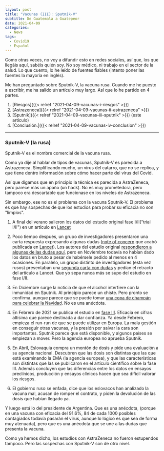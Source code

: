 ```yaml
---
layout: post
title: "Vacunas (III): Sputnik-V"
subtitle: De Guatemala a Guatepeor
date: 2021-04-09
categories:
  - News
tags:
  - Covid19
  - Español
---
```


Como otras veces, no voy a difundir esto en redes sociales, así que, los que llegáis aquí, sabéis quién soy. No soy médico, ni trabajo en el sector de la salud. Lo que cuento, lo he leído de fuentes fiables (intento poner las fuentes la mayoría en inglés).

Me han preguntado sobre Sputnik-V, la vacuna rusa. Cuando me he puesto a escribir, me ha salido un artículo muy largo. Así que lo he partido en 4 partes.

1. [Riesgos]({{< relref "2021-04-09-vacunas-i-riesgos" >}})
2. [Astrazeneca]({{< relref "2021-04-09-vacunas-ii-astrazeneca" >}})
3. [Sputnik]({{< relref "2021-04-09-vacunas-iii-sputnik" >}}) (este artículo)
4. [Conclusión.]({{< relref "2021-04-09-vacunas-iv-conclusion" >}})

---

### Sputnik-V (la rusa)

Sputnik-V es el nombre comercial de la vacuna rusa.

Como ya dije al hablar de tipos de vacunas, Sputnik-V es parecida a Astrazeneca. Simplificando mucho, un virus del catarro, que no se replica, y que tiene dentro información sobre cómo hacer parte del virus del Covid.

Así que digamos que en principio la técnica es parecida a AstraZeneca, pero parece más un apaño (un hack). No es muy prometedora, pero tampoco era descartable que funcionase en los niveles de Astrazeneca.

Sin embargo, ese no es el problema con la vacuna Sputnik-V. El problema es que hay sospechas de que los estudios para probar su eficacia no son "limpios".

1. A final del verano salieron los datos del estudio original fase I/II("trial I/II") en un artículo en [Lancet](<https://www.thelancet.com/journals/lancet/article/PIIS0140-6736(20)31866-3/fulltext>)

2. Poco tiempo después, un grupo de investigadores presentaron una carta respuesta expresando algunas dudas ([note of concern](https://cattiviscienziati.com/2020/09/07/note-of-concern/) que acabó publicada en [Lancet](https://www.ncbi.nlm.nih.gov/pmc/articles/PMC7503114/)). Los autores del estudio original [respondieron a algunas de las dudas aquí](https://www.ncbi.nlm.nih.gov/pmc/articles/PMC7503057/), pero en Noviembre todavía no habían dado los datos en bruto a pesar de habérsele pedido al menos en 4 ocasiones. En paralelo, un grupo distinto de investigadores (esta vez rusos) presentaban una [segunda carta con dudas](https://cattiviscienziati.com/2020/11/27/behind-the-hype-design-flaws-poor-execution-and-questionable-publication/) y pedían el retracto del artículo a Lancet. Que yo sepa nunca más se supo del estudio en fase I/II.

3. En Diciembre surge la noticia de que el alcohol interfiere con la inmunidad en Sputnik. Al principio parece un chiste. Pero pronto se confirma, aunque parece que se puede tomar [una copa de champán para celebrar la Navidad](https://www.reuters.com/article/health-coronavirus-russia-vaccine-alcoho-idUSKBN28J239). No es una anécdota.

4. En Febrero de 2021 se publica el estudio en [fase III](<https://www.thelancet.com/journals/lancet/article/PIIS0140-6736(21)00234-8/fulltext>). Eficacia en cifras altísima que parece destinada a dar confianza. Ya desde Febrero, empieza el run-run de que se puede utilizar en Europa. La mala gestión en conseguir otras vacunas, y la presión por salvar la cara son importantes. Sputnik parece que está disponible, y algunos países se empiezan a mover. Pero la agencia europea no aprueba Sputnik.

5. En Abril, Eslovaquia compra un montón de dosis y pide una evaluación a su agencia nacional. Descubren que las dosis son distintas que las que está examinando la EMA (la agencia europea), y que las características son distintas que las se publicaron en el artículo científico sobre la fase III. Además concluyen que las diferencias entre los datos en ensayos preclínicos, producción y ensayos clínicos hacen que sea difícil valorar los riesgos.

6. El gobierno ruso se enfada, dice que los eslovacos han analizado la vacuna mal, acusan de romper el contrato, y piden la devolución de las dosis que habían llegado ya.

Y luego está lo del presidente de Argentina. Que es una anécdota, (porque en una vacuna con eficacia del 91.6%, 84 de cada 1000 posibles contagiados todavía pasarán el virus, aunque lo lógico es que sea de forma muy atenuada), pero que es una anécdota que se une a las dudas que presenta la vacuna.

Como ya hemos dicho, los estudios con AstraZeneca no fueron estupendos tampoco. Pero las sospechas con Sputnik-V son de otro nivel.
